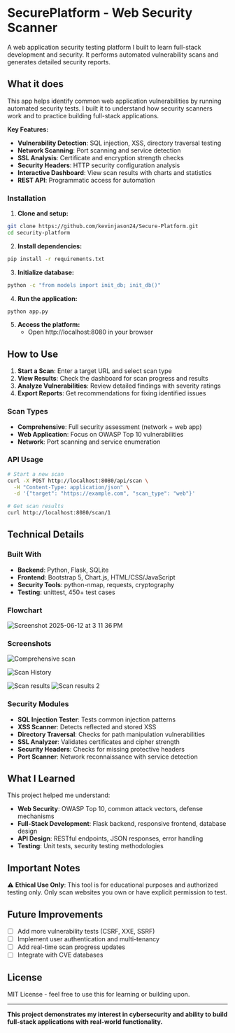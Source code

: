 # SecurePlatform - Web Security Scanner

A web application security testing platform I built to learn full-stack development and security. It performs automated vulnerability scans and generates detailed security reports.


## What it does

This app helps identify common web application vulnerabilities by running automated security tests. I built it to understand how security scanners work and to practice building full-stack applications.

**Key Features:**
- **Vulnerability Detection**: SQL injection, XSS, directory traversal testing
- **Network Scanning**: Port scanning and service detection  
- **SSL Analysis**: Certificate and encryption strength checks
- **Security Headers**: HTTP security configuration analysis
- **Interactive Dashboard**: View scan results with charts and statistics
- **REST API**: Programmatic access for automation

### Installation

1. **Clone and setup:**
```bash
git clone https://github.com/kevinjason24/Secure-Platform.git
cd security-platform
```

2. **Install dependencies:**
```bash
pip install -r requirements.txt
```

3. **Initialize database:**
```bash
python -c "from models import init_db; init_db()"
```

4. **Run the application:**
```bash
python app.py
```

5. **Access the platform:**
   - Open http://localhost:8080 in your browser

<!-- ### Docker Option
```bash
docker build -t secureplatform .
docker run -p 8080:8080 secureplatform
``` -->

## How to Use

1. **Start a Scan**: Enter a target URL and select scan type
2. **View Results**: Check the dashboard for scan progress and results
3. **Analyze Vulnerabilities**: Review detailed findings with severity ratings
4. **Export Reports**: Get recommendations for fixing identified issues

### Scan Types
- **Comprehensive**: Full security assessment (network + web app)
- **Web Application**: Focus on OWASP Top 10 vulnerabilities
- **Network**: Port scanning and service enumeration

### API Usage
```bash
# Start a new scan
curl -X POST http://localhost:8080/api/scan \
  -H "Content-Type: application/json" \
  -d '{"target": "https://example.com", "scan_type": "web"}'

# Get scan results
curl http://localhost:8080/scan/1
```

## Technical Details

### Built With
- **Backend**: Python, Flask, SQLite
- **Frontend**: Bootstrap 5, Chart.js, HTML/CSS/JavaScript
- **Security Tools**: python-nmap, requests, cryptography
- **Testing**: unittest, 450+ test cases

### Flowchart
![Screenshot 2025-06-12 at 3 11 36 PM](https://github.com/user-attachments/assets/229e4a48-8c7e-4a7b-9af1-c8cb5e319b72)

### Screenshots 
![Comprehensive scan ](https://github.com/user-attachments/assets/4b9f2da2-5343-4b91-ab93-289e754e5ef8)

![Scan History](https://github.com/user-attachments/assets/0163a2f7-6aff-452b-bde6-2bb69e41c9fe)

![Scan results ](https://github.com/user-attachments/assets/d7bed3c9-2fdc-465c-aa93-eb8ac7b467e1)
![Scan results 2 ](https://github.com/user-attachments/assets/824e55e4-b3b4-4b39-8c95-b117fa35f365)


### Security Modules
- **SQL Injection Tester**: Tests common injection patterns
- **XSS Scanner**: Detects reflected and stored XSS
- **Directory Traversal**: Checks for path manipulation vulnerabilities
- **SSL Analyzer**: Validates certificates and cipher strength
- **Security Headers**: Checks for missing protective headers
- **Port Scanner**: Network reconnaissance with service detection

## What I Learned

This project helped me understand:
- **Web Security**: OWASP Top 10, common attack vectors, defense mechanisms
- **Full-Stack Development**: Flask backend, responsive frontend, database design
- **API Design**: RESTful endpoints, JSON responses, error handling
- **Testing**: Unit tests, security testing methodologies
<!-- - **DevOps**: Docker containerization, deployment considerations -->

<!-- ## Running Tests

```bash
# Run all tests
python -m unittest tests.py -v

# Test specific vulnerability scanner
python -c "from utils import sql_injection_test; print(sql_injection_test('https://httpbin.org'))"
``` -->

## Important Notes

⚠️ **Ethical Use Only**: This tool is for educational purposes and authorized testing only. Only scan websites you own or have explicit permission to test.

## Future Improvements

- [ ] Add more vulnerability tests (CSRF, XXE, SSRF)
- [ ] Implement user authentication and multi-tenancy  
- [ ] Add real-time scan progress updates
- [ ] Integrate with CVE databases

## License

MIT License - feel free to use this for learning or building upon.

---

**This project demonstrates my interest in cybersecurity and ability to build full-stack applications with real-world functionality.** 
